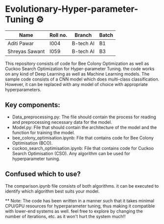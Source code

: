 # Evolutionary-Hyper-parameter-Tuning ⚙️

| Name | Roll no. | Branch | Batch |
|------|----------|--------|-------|
| Aditi Pawar | I004 | B-tech AI | B1 |
| Shreyas Sawant | I059 | B-tech AI | B3 |

This repository consists of code for Bee Colony Optimization as well as Cuckoo Search Optimization for Hyper-parameter Tuning.
the code works on any kind of Deep Learning as well as Machine Learning models. The sample code consists of a CNN model which does multi-class classification. However, it can be replaced with any model of choice with appropriate hyperparameters.

## Key components:
* Data_preprocessing.py: The file should contain the process for reading and preprocessing necessary data for the model.
* Model.py: File that should contain the architecture of the model and the function for training the model.
* bee_colony_optimisation.ipynb: File that contains code for Bee Colony Optimisation (BCO).
* cuckoo_search_optimisation.ipynb: File that contains code for Cuckoo Search Optimisation (CSO).
Any algorithm can be used for hyperparameter tuning.

## Confused which to use?
The comparison.ipynb file consists of both algorithms. it can be executed to identify which algorithm best suits your model.

** Note: The code has been written in a manner such that it takes minimal CPU/GPU resources for hyperparameter tuning, thus making it compatible with lower-end systems as well. feel free to explore by changing the number of iterations, etc. as it won't hurt the system much!!
